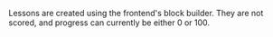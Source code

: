 Lessons are created using the frontend's block builder. They are not scored, and progress can currently be either 0 or 100.